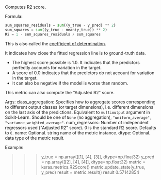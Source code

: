 Computes R2 score.

Formula:

```python
sum_squares_residuals = sum((y_true - y_pred) ** 2)
sum_squares = sum((y_true - mean(y_true)) ** 2)
R2 = 1 - sum_squares_residuals / sum_squares
```

This is also called the
[coefficient of determination](
https://en.wikipedia.org/wiki/Coefficient_of_determination).

It indicates how close the fitted regression line
is to ground-truth data.

- The highest score possible is 1.0. It indicates that the predictors
    perfectly accounts for variation in the target.
- A score of 0.0 indicates that the predictors do not
    account for variation in the target.
- It can also be negative if the model is worse than random.

This metric can also compute the "Adjusted R2" score.

Args:
    class_aggregation: Specifies how to aggregate scores corresponding to
        different output classes (or target dimensions),
        i.e. different dimensions on the last axis of the predictions.
        Equivalent to `multioutput` argument in Scikit-Learn.
        Should be one of
        `None` (no aggregation), `"uniform_average"`,
        `"variance_weighted_average"`.
    num_regressors: Number of independent regressors used
        ("Adjusted R2" score). 0 is the standard R2 score.
        Defaults to `0`.
    name: Optional. string name of the metric instance.
    dtype: Optional. data type of the metric result.

Example:

>>> y_true = np.array([[1], [4], [3]], dtype=np.float32)
>>> y_pred = np.array([[2], [4], [4]], dtype=np.float32)
>>> metric = keras.metrics.R2Score()
>>> metric.update_state(y_true, y_pred)
>>> result = metric.result()
>>> result
0.57142854
